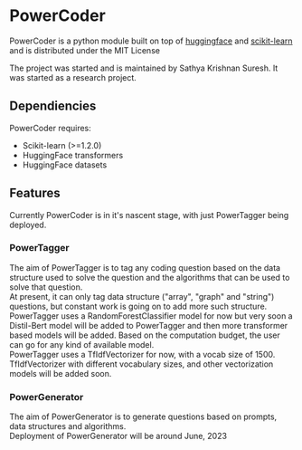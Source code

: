 # PowerCoder
PowerCoder is a python module built on top of [huggingface](https://huggingface.co/) and [scikit-learn](https://scikit-learn.org/stable/index.html) and is 
distributed under the MIT License <br>

The project was started and is maintained by Sathya Krishnan Suresh. It was started as a research project.

## Dependiencies
PowerCoder requires: 
* Scikit-learn (>=1.2.0)
* HuggingFace transformers
* HuggingFace datasets

## Features
Currently PowerCoder is in it's nascent stage, with just PowerTagger being deployed.
### PowerTagger
The aim of PowerTagger is to tag any coding question based on the data structure used to solve the question and the algorithms that can be used to solve that question.<br>
At present, it can only tag data structure ("array", "graph" and "string") questions, but constant work is going on to add more such structure. <br>
PowerTagger uses a RandomForestClassifier model for now but very soon a Distil-Bert model will be added to PowerTagger and then more transformer based models will be added.
Based on the computation budget, the user can go for any kind of available model. <br>
PowerTagger uses a TfIdfVectorizer for now, with a vocab size of 1500. TfIdfVectorizer with different vocabulary sizes, and other vectorization models will be added soon.

### PowerGenerator
The aim of PowerGenerator is to generate questions based on prompts, data structures and algorithms.<br>Deployment of PowerGenerator will be around June, 2023

